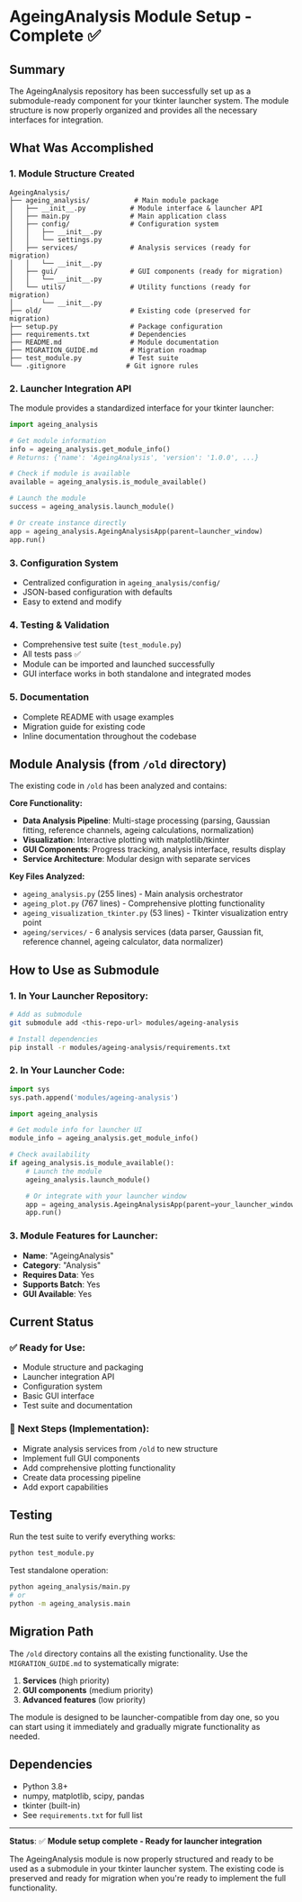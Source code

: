 # AgeingAnalysis Module Setup - Complete ✅

## Summary

The AgeingAnalysis repository has been successfully set up as a submodule-ready component for your tkinter launcher system. The module structure is now properly organized and provides all the necessary interfaces for integration.

## What Was Accomplished

### 1. **Module Structure Created**
```
AgeingAnalysis/
├── ageing_analysis/           # Main module package
│   ├── __init__.py           # Module interface & launcher API
│   ├── main.py               # Main application class
│   ├── config/               # Configuration system
│   │   ├── __init__.py
│   │   └── settings.py
│   ├── services/             # Analysis services (ready for migration)
│   │   └── __init__.py
│   ├── gui/                  # GUI components (ready for migration)
│   │   └── __init__.py
│   └── utils/                # Utility functions (ready for migration)
│       └── __init__.py
├── old/                      # Existing code (preserved for migration)
├── setup.py                  # Package configuration
├── requirements.txt          # Dependencies
├── README.md                 # Module documentation
├── MIGRATION_GUIDE.md        # Migration roadmap
├── test_module.py            # Test suite
└── .gitignore               # Git ignore rules
```

### 2. **Launcher Integration API**
The module provides a standardized interface for your tkinter launcher:

```python
import ageing_analysis

# Get module information
info = ageing_analysis.get_module_info()
# Returns: {'name': 'AgeingAnalysis', 'version': '1.0.0', ...}

# Check if module is available
available = ageing_analysis.is_module_available()

# Launch the module
success = ageing_analysis.launch_module()

# Or create instance directly
app = ageing_analysis.AgeingAnalysisApp(parent=launcher_window)
app.run()
```

### 3. **Configuration System**
- Centralized configuration in `ageing_analysis/config/`
- JSON-based configuration with defaults
- Easy to extend and modify

### 4. **Testing & Validation**
- Comprehensive test suite (`test_module.py`)
- All tests pass ✅
- Module can be imported and launched successfully
- GUI interface works in both standalone and integrated modes

### 5. **Documentation**
- Complete README with usage examples
- Migration guide for existing code
- Inline documentation throughout the codebase

## Module Analysis (from `/old` directory)

The existing code in `/old` has been analyzed and contains:

**Core Functionality:**
- **Data Analysis Pipeline**: Multi-stage processing (parsing, Gaussian fitting, reference channels, ageing calculations, normalization)
- **Visualization**: Interactive plotting with matplotlib/tkinter
- **GUI Components**: Progress tracking, analysis interface, results display
- **Service Architecture**: Modular design with separate services

**Key Files Analyzed:**
- `ageing_analysis.py` (255 lines) - Main analysis orchestrator
- `ageing_plot.py` (767 lines) - Comprehensive plotting functionality
- `ageing_visualization_tkinter.py` (53 lines) - Tkinter visualization entry point
- `ageing/services/` - 6 analysis services (data parser, Gaussian fit, reference channel, ageing calculator, data normalizer)

## How to Use as Submodule

### 1. **In Your Launcher Repository:**
```bash
# Add as submodule
git submodule add <this-repo-url> modules/ageing-analysis

# Install dependencies
pip install -r modules/ageing-analysis/requirements.txt
```

### 2. **In Your Launcher Code:**
```python
import sys
sys.path.append('modules/ageing-analysis')

import ageing_analysis

# Get module info for launcher UI
module_info = ageing_analysis.get_module_info()

# Check availability
if ageing_analysis.is_module_available():
    # Launch the module
    ageing_analysis.launch_module()

    # Or integrate with your launcher window
    app = ageing_analysis.AgeingAnalysisApp(parent=your_launcher_window)
    app.run()
```

### 3. **Module Features for Launcher:**
- **Name**: "AgeingAnalysis"
- **Category**: "Analysis"
- **Requires Data**: Yes
- **Supports Batch**: Yes
- **GUI Available**: Yes

## Current Status

### ✅ **Ready for Use:**
- Module structure and packaging
- Launcher integration API
- Configuration system
- Basic GUI interface
- Test suite and documentation

### 🔄 **Next Steps (Implementation):**
- Migrate analysis services from `/old` to new structure
- Implement full GUI components
- Add comprehensive plotting functionality
- Create data processing pipeline
- Add export capabilities

## Testing

Run the test suite to verify everything works:
```bash
python test_module.py
```

Test standalone operation:
```bash
python ageing_analysis/main.py
# or
python -m ageing_analysis.main
```

## Migration Path

The `/old` directory contains all the existing functionality. Use the `MIGRATION_GUIDE.md` to systematically migrate:

1. **Services** (high priority)
2. **GUI components** (medium priority)
3. **Advanced features** (low priority)

The module is designed to be launcher-compatible from day one, so you can start using it immediately and gradually migrate functionality as needed.

## Dependencies

- Python 3.8+
- numpy, matplotlib, scipy, pandas
- tkinter (built-in)
- See `requirements.txt` for full list

---

**Status**: ✅ **Module setup complete - Ready for launcher integration**

The AgeingAnalysis module is now properly structured and ready to be used as a submodule in your tkinter launcher system. The existing code is preserved and ready for migration when you're ready to implement the full functionality.
